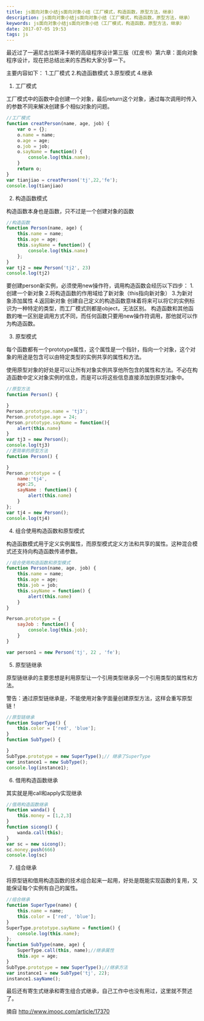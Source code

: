 ```yaml
---
title: js面向对象小结js面向对象小结（工厂模式，构造函数，原型方法，继承）
description: js面向对象小结js面向对象小结（工厂模式，构造函数，原型方法，继承）
keywords: js面向对象小结js面向对象小结（工厂模式，构造函数，原型方法，继承）
date: 2017-07-05 19:53
tags: js
---
```

最近过了一遍尼古拉斯泽卡斯的高级程序设计第三版（红皮书）第六章：面向对象程序设计，现在把总结出来的东西和大家分享一下。

主要内容如下：
1.工厂模式
2.构造函数模式
3.原型模式
4.继承

1. 工厂模式

工厂模式中的函数中会创建一个对象，最后return这个对象，通过每次调用时传入的参数不同来解决创建多个相似对象的问题。
```javascript
//工厂模式
function creatPerson(name, age, job) {
	var o = {};
	o.name = name;
	o.age = age;
	o.job = job;
	o.sayName = function() {
		console.log(this.name);
	}
	return o;
}
var tianjiao = creatPerson('tj',22,'fe');
console.log(tianjiao)
```

2. 构造函数模式

构造函数本身也是函数，只不过是一个创建对象的函数
```javascript
//构造函数
function Person(name, age) {
	this.name = name;
	this.age = age;
	this.sayName = function() {
		console.log(this.name)
	};
}
var tj2 = new Person('tj2', 23)
console.log(tj2)
```	
要创建person新实例，必须使用new操作符，调用构造函数会经历以下四步：
1.创建一个新对象
2.将构造函数的作用域给了新对象（this指向新对象）
3.为新对象添加属性
4.返回新对象
创建自己定义的构造函数意味着将来可以将它的实例标识为一种特定的类型，而工厂模式则都是object，无法区别。
构造函数和其他函数的唯一区别是调用方式不同，而任何函数只要用new操作符调用，那他就可以作为构造函数。

3. 原型模式

每个函数都有一个prototype属性，这个属性是一个指针，指向一个对象，这个对象的用途是包含可以由特定类型的实例共享的属性和方法。

使用原型对象的好处是可以让所有对象实例共享他所包含的属性和方法。不必在构造函数中定义对象实例的信息，而是可以将这些信息直接添加到原型对象中。
```javascript
//原型方法
function Person() {

}
Person.prototype.name = 'tj3';
Person.prototype.age = 24;
Person.prototype.sayName = function(){
	alert(this.name)
}
var tj3 = new Person();
console.log(tj3)
//更简单的原型方法
function Person() {

}
Person.prototype = {
	name:'tj4',
	age:25,
	sayName : function() {
		alert(this.name)
	}
};
var tj4 = new Person();
console.log(tj4)
```
	
4. 组合使用构造函数和原型模式

构造函数模式用于定义实例属性，而原型模式定义方法和共享的属性。这种混合模式还支持向构造函数传递参数。
```javascript
//组合使用构造函数和原型模式
function Person(name, age, job) {
	this.name = name;
	this.age = age;
	this.job = job;
	this.sayName = function() {
		alert(this.name)
	}
}

Person.prototype = {
	sayJob : function() {
		console.log(this.job);
	}
}

var person1 = new Person('tj', 22 , 'fe');
```
	
5. 原型链继承

原型链继承的主要思想是利用原型让一个引用类型继承另一个引用类型的属性和方法。

警告：通过原型链继承是，不能使用对象字面量创建原型方法，这样会重写原型链！
```javascript
//原型链继承
function SuperType() {
	this.color = ['red', 'blue'];
}
function SubType() {

}
SubType.prototype = new SuperType();// 继承了SuperType
var instance1 = new SubType();
console.log(instance1);
```
	
6. 借用构造函数继承

其实就是用call和apply实现继承
```javascript
//借用构造函数继承
function wanda() {
	this.money = [1,2,3]
}
function sicong() {
	wanda.call(this);
}
var sc = new sicong();
sc.money.push(666)
console.log(sc)
```

7. 组合继承

将原型链和借用构造函数的技术组合起来一起用，好处是既能实现函数的复用，又能保证每个实例有自己的属性。
```javascript
//组合继承
function SuperType(name) {
	this.name = name;
	this.color = ['red', 'blue'];
}
SuperType.prototype.sayName = function() {
	console.log(this.name);
};
function SubType(name, age) {
	SuperType.call(this, name);//继承属性
	this.age = age;
}
SubType.prototype = new SuperType();//继承方法
var instance1 = new SubType('tj', 22);
instance1.sayName();
```

最后还有寄生式继承和寄生组合式继承，自己工作中也没有用过，这里就不赘述了。

摘自 http://www.imooc.com/article/17370